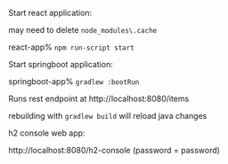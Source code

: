 Start react application:

may need to delete `node_modules\.cache`

react-app% `npm run-script start`

Start springboot application:

springboot-app% `gradlew :bootRun`

Runs rest endpoint at http://localhost:8080/items

rebuilding with `gradlew build` will reload java changes

h2 console web app:

http://localhost:8080/h2-console (password = password)